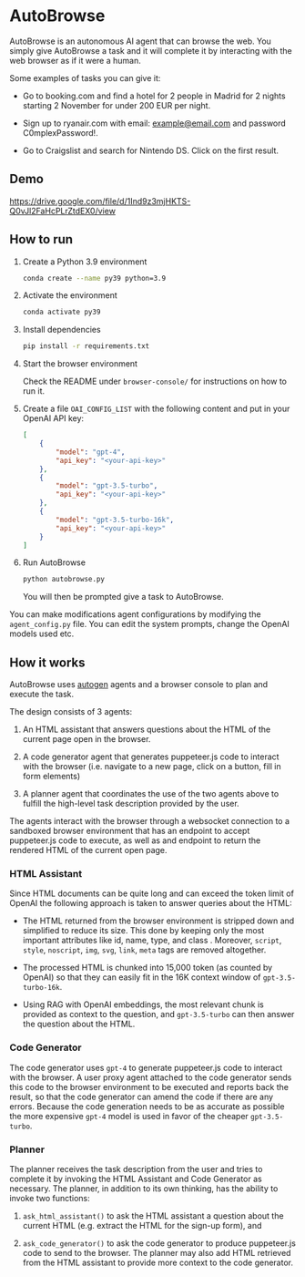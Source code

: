 # AutoBrowse
AutoBrowse is an autonomous AI agent that can browse the web.
You simply give AutoBrowse a task and it will complete it by interacting with the web browser as if it were a human.

Some examples of tasks you can give it:

- Go to booking.com and find a hotel for 2 people in Madrid for 2 nights starting 2 November for under 200 EUR per night.

- Sign up to ryanair.com with email: <example@email.com> and password C0mplexPassword!.

- Go to Craigslist and search for Nintendo DS. Click on the first result.

## Demo

https://drive.google.com/file/d/1Ind9z3mjHKTS-Q0vJl2FaHcPLrZtdEX0/view

## How to run

1. Create a Python 3.9 environment

    ```bash
    conda create --name py39 python=3.9
    ```

2. Activate the environment

    ```bash
    conda activate py39
    ```

3. Install dependencies

    ```bash
    pip install -r requirements.txt
    ```

4. Start the browser environment

    Check the README under `browser-console/` for instructions on how to run it.


5. Create a file `OAI_CONFIG_LIST` with the following content and put in your OpenAI API key:

    ```json
    [
        {
            "model": "gpt-4",
            "api_key": "<your-api-key>"
        },
        {
            "model": "gpt-3.5-turbo",
            "api_key": "<your-api-key>"
        },
        {
            "model": "gpt-3.5-turbo-16k",
            "api_key": "<your-api-key>"
        }
    ]
    ```




5. Run AutoBrowse 

    ```bash
    python autobrowse.py
    ```

    You will then be prompted give a task to AutoBrowse.


You can make modifications agent configurations by modifying the `agent_config.py` file. You can edit the system prompts, change the OpenAI models used etc.


## How it works
AutoBrowse uses [autogen](https://github.com/microsoft/autogen) agents and a browser console to plan and execute the task.

The design consists of 3 agents:

1. An HTML assistant that answers questions about the HTML of the current page open in the browser.

2. A code generator agent that generates puppeteer.js code to interact with the browser (i.e. navigate to a new page, click on a button, fill in form elements)

3. A planner agent that coordinates the use of the two agents above to fulfill the high-level task description provided by the user.

The agents interact with the browser through a websocket connection to a sandboxed browser environment that has an endpoint to accept puppeteer.js code to execute, as well as and endpoint to return the rendered HTML of the current open page.

### HTML Assistant
Since HTML documents can be quite long and can exceed the token limit of OpenAI the following approach is taken to answer queries about the HTML:

- The HTML returned from the browser environment is stripped down and simplified to reduce its size. This done by keeping only the most important attributes like id, name, type, and class . Moreover, `script`, `style`, `noscript`, `img`, `svg`, `link`, `meta`  tags are removed altogether.

- The processed HTML is chunked into 15,000 token (as counted by OpenAI) so that they can easily fit in the 16K context window of `gpt-3.5-turbo-16k`. 

- Using RAG with OpenAI embeddings, the most relevant chunk is provided as context to the question, and `gpt-3.5-turbo` can then answer the question about the HTML.

### Code Generator
The code generator uses `gpt-4` to generate puppeteer.js code to interact with the browser. A user proxy agent attached to the code generator sends this code to the browser environment to be executed and reports back the result, so that the code generator can amend the code if there are any errors. Because the code generation needs to be as accurate as possible the more expensive `gpt-4` model is used in favor of the cheaper `gpt-3.5-turbo`.

### Planner

The planner receives the task description from the user and tries to complete it by invoking the HTML Assistant and Code Generator as necessary. The planner, in addition to its own thinking, has the ability to invoke two functions:


1. `ask_html_assistant()` to ask the HTML assistant a question about the current HTML (e.g. extract the HTML for the sign-up form), and 

2. `ask_code_generator()` to ask the code generator to produce puppeteer.js code to send to the browser. The planner may also add HTML retrieved from the HTML assistant to provide more context to the code generator.





